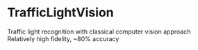 # TrafficLightVision
Traffic light recognition with classical computer vision approach\
Relatively high fidelity, ~80% accuracy
